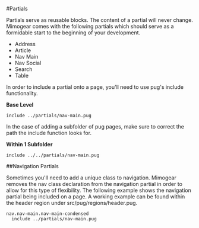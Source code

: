 #Partials

Partials serve as reusable blocks. The content of a partial will never change. Mimogear comes with the following partials which should serve as a formidable start to the beginning of your development.

* Address
* Article
* Nav Main
* Nav Social
* Search
* Table

In order to include a partial onto a page, you'll need to use pug's include functionality.

**Base Level**

```pug
include ../partials/nav-main.pug
```

In the case of adding a subfolder of pug pages, make sure to correct the path the include function looks for.

**Within 1 Subfolder**

```pug
include ../../partials/nav-main.pug
```

##Navigation Partials

Sometimes you'll need to add a unique class to navigation. Mimogear removes the nav class declaration from the navigation partial in order to allow for this type of flexibility. The following example shows the navigation partial being included on a page. A working example can be found within the header region under src/pug/regions/header.pug.

```pug
nav.nav-main.nav-main-condensed
  include ../partials/nav-main.pug
```
